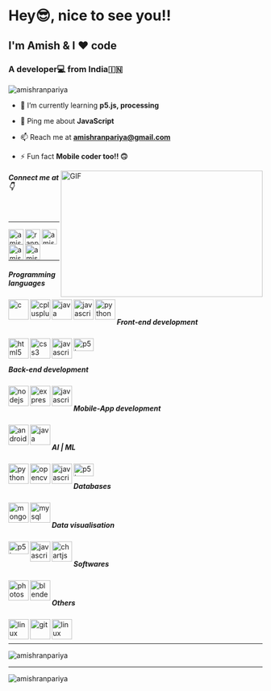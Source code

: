 <h1 align="left">Hey😎, nice to see you!!</h1>
<h2 align="left">I'm Amish & I ❤️ code</h2>
<h3 align="left">A developer💻 from India🇮🇳</h3>
<p align="left"> <img src="https://komarev.com/ghpvc/?username=amishranpariya" alt="amishranpariya" /> </p>

- 🌱 I’m currently learning **p5.js, processing**

- 💬 Ping me about **JavaScript**

- 📫 Reach me at **amishranpariya@gmail.com**

- ⚡ Fun fact **Mobile coder too!! 🙃**


<img align="right" height="250" width="400" alt="GIF" src="https://miro.medium.com/max/1360/1*IRGHmiGsa16stedQvIaZfw.gif" />
<h5>Connect me at👇</h5>
<br/>
<hr/>
<a href="https://twitter.com/amish_ranpariya" target="blank">
<img align="left" src="https://image.flaticon.com/icons/svg/2111/2111703.svg" alt="amish_ranpariya" height="30" width="30" />
</a>
<a href="https://fb.com/ranpariya.amish" target="blank">
<img align="left" src="https://image.flaticon.com/icons/svg/2111/2111342.svg" alt="ranpariya.amish" height="30" width="30" />
</a>
<a href="https://instagram.com/amish_ranpariya" target="blank">
<img align="left" src="https://image.flaticon.com/icons/svg/2111/2111421.svg" alt="amish_ranpariya" height="30" width="30" />
</a>
<a href="https://www.youtube.com/c/amish ranpariya" target="blank">
<img align="left" src="https://image.flaticon.com/icons/svg/779/779125.svg" alt="amish ranpariya" height="30" width="30" />
</a>
<a href="https://www.linkedin.com/in/amish-ranpariya-753662156" target="blank">
<img align="left" src="https://image.flaticon.com/icons/svg/2111/2111465.svg" alt="amish ranpariya" height="30" width="30" />
</a>
<br/>
&nbsp;
<hr/>
<h5>Programming languages</h5>
<p>

<img align="left" src="https://devicons.github.io/devicon/devicon.git/icons/c/c-original.svg" alt="c" width="40" height="40"/> 

<img align="left" src="https://devicons.github.io/devicon/devicon.git/icons/cplusplus/cplusplus-original.svg" alt="cplusplus" width="40" height="40"/> 

<img align="left" src="https://devicons.github.io/devicon/devicon.git/icons/java/java-original-wordmark.svg" alt="java" width="40" height="40"/> 

<img align="left"  src="https://devicons.github.io/devicon/devicon.git/icons/javascript/javascript-original.svg" alt="javascript" width="40" height="40"/> 

<img align="left" src="https://devicons.github.io/devicon/devicon.git/icons/python/python-original.svg" alt="python" width="40" height="40"/>
</p>
<br/>
<h5>Front-end development</h5>
<p>

<img align="left" src="https://image.flaticon.com/icons/svg/1199/1199118.svg" alt="html5" width="40" height="40"/> 
<img align="left" src="https://image.flaticon.com/icons/svg/1199/1199113.svg" alt="css3" width="40" height="40"/> 
<img align="left"  src="https://image.flaticon.com/icons/svg/1199/1199124.svg" alt="javascript" width="40" height="40"/> 

<img align="left" src="https://p5js.org/assets/img/p5js.svg" alt="p5js" width="40" height="25"/>
</p>
<br/>
<br/>
<h5>Back-end development</h5>
<p>

<img align="left" src="https://devicons.github.io/devicon/devicon.git/icons/nodejs/nodejs-original-wordmark.svg" alt="nodejs" width="40" height="40"/> 
<img align="left"  src="https://devicons.github.io/devicon/devicon.git/icons/express/express-original-wordmark.svg" alt="express" width="40" height="40"/> 

<img align="left"  src="https://image.flaticon.com/icons/svg/1199/1199124.svg" alt="javascript" width="40" height="40"/> 
</p>
<br/>
<h5>Mobile-App development</h5>
<p>
<img align="left" src="https://devicons.github.io/devicon/devicon.git/icons/android/android-original-wordmark.svg" alt="android" width="40" height="40"/>  

<img align="left"  src="https://devicons.github.io/devicon/devicon.git/icons/java/java-original-wordmark.svg" alt="java" width="40" height="40"/> 
</p>
<br/>
<h5>AI | ML</h5>
<p>

<img align="left"  src="https://devicons.github.io/devicon/devicon.git/icons/python/python-original.svg" alt="python" width="40" height="40"/>

 <img align="left"  src="https://www.vectorlogo.zone/logos/opencv/opencv-icon.svg" alt="opencv" width="40" height="40"/>

<img align="left" src="https://devicons.github.io/devicon/devicon.git/icons/javascript/javascript-original.svg" alt="javascript" width="40" height="40"/> 
<img align="left" src="https://p5js.org/assets/img/p5js.svg" alt="p5js" width="40" height="25"/>
</p>
<br/>
<h5>Databases</h5>
<p>

 <img align="left" src="https://devicons.github.io/devicon/devicon.git/icons/mongodb/mongodb-original-wordmark.svg" alt="mongodb" width="40" height="40"/> 

 <img align="left" src="https://devicons.github.io/devicon/devicon.git/icons/mysql/mysql-original-wordmark.svg" alt="mysql" width="40" height="40"/> 
</p>
<br/>
<h5>Data visualisation</h5>
<p>
<img align="left" src="https://p5js.org/assets/img/p5js.svg" alt="p5js" width="40" height="25"/>
<img align="left" src="https://image.flaticon.com/icons/svg/1199/1199124.svg" alt="javascript" width="40" height="40"/> 
<img align="left" src="https://www.chartjs.org/media/logo-title.svg" alt="chartjs" width="40" height="40"/> 
</p>
<br/>
<h5 >Softwares</h5>
<p >
 <img align="left" src="https://devicons.github.io/devicon/devicon.git/icons/photoshop/photoshop-plain.svg" alt="photoshop" width="40" height="40"/>
<img align="left" src="https://download.blender.org/branding/community/blender_community_badge_white.svg" alt="blender" width="40" height="40"/> 
</p>
<br/>
<h5>Others</h5>
<p>

<img align="left" src="https://devicons.github.io/devicon/devicon.git/icons/github/github-original.svg" alt="linux" width="40" height="40"/> 

<img align="left" src="https://www.vectorlogo.zone/logos/git-scm/git-scm-icon.svg" alt="git" width="40" height="40"/> 

<img align="left" src="https://devicons.github.io/devicon/devicon.git/icons/linux/linux-original.svg" alt="linux" width="40" height="40"/> 
</p>
<br/>
&nbsp;
<hr/>
<p>
<img src="https://github-readme-stats.vercel.app/api/top-langs/?username=amishranpariya&theme=radical" alt="amishranpariya" />
</p>
<hr/>
<p>
<img  src="https://github-readme-stats.vercel.app/api?username=amishranpariya&show_icons=true&theme=radical" alt="amishranpariya" />
</p>


